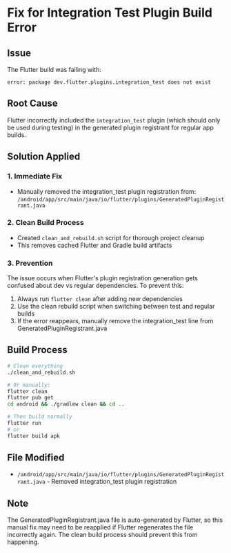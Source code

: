 # Fix for Integration Test Plugin Build Error

## Issue
The Flutter build was failing with:
```
error: package dev.flutter.plugins.integration_test does not exist
```

## Root Cause
Flutter incorrectly included the `integration_test` plugin (which should only be used during testing) in the generated plugin registrant for regular app builds.

## Solution Applied

### 1. Immediate Fix
- Manually removed the integration_test plugin registration from:
  `/android/app/src/main/java/io/flutter/plugins/GeneratedPluginRegistrant.java`

### 2. Clean Build Process
- Created `clean_and_rebuild.sh` script for thorough project cleanup
- This removes cached Flutter and Gradle build artifacts

### 3. Prevention
The issue occurs when Flutter's plugin registration generation gets confused about dev vs regular dependencies. To prevent this:

1. Always run `flutter clean` after adding new dependencies
2. Use the clean rebuild script when switching between test and regular builds
3. If the error reappears, manually remove the integration_test line from GeneratedPluginRegistrant.java

## Build Process
```bash
# Clean everything
./clean_and_rebuild.sh

# Or manually:
flutter clean
flutter pub get
cd android && ./gradlew clean && cd ..

# Then build normally
flutter run
# or
flutter build apk
```

## File Modified
- `/android/app/src/main/java/io/flutter/plugins/GeneratedPluginRegistrant.java` - Removed integration_test plugin registration

## Note
The GeneratedPluginRegistrant.java file is auto-generated by Flutter, so this manual fix may need to be reapplied if Flutter regenerates the file incorrectly again. The clean build process should prevent this from happening.
